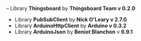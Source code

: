 – Library **Thingsboard** by **Thingsboard Team v 0.2.0**
- Library **PubSubClient** by **Nick O'Leary v 2.7.0**
- Library **ArduinoHttpClient** by **Arduino v 0.3.2**
- Library **ArduinoJson** by **Beniot Blanchon** v **6.9.1**

